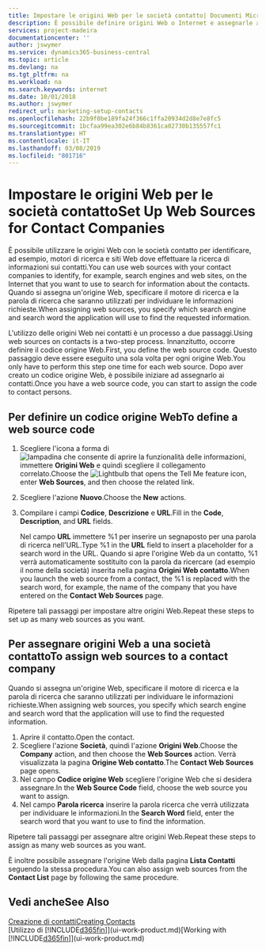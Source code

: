 ```yaml
---
title: Impostare le origini Web per le società contatto| Documenti Microsoft
description: È possibile definire origini Web o Internet e assegnarle a una società contatto per consentire l'identificazione delle modalità di ricerca delle informazioni sui contatti.
services: project-madeira
documentationcenter: ''
author: jswymer
ms.service: dynamics365-business-central
ms.topic: article
ms.devlang: na
ms.tgt_pltfrm: na
ms.workload: na
ms.search.keywords: internet
ms.date: 10/01/2018
ms.author: jswymer
redirect_url: marketing-setup-contacts
ms.openlocfilehash: 22b9f0be189fa24f366c1ffa20934d2d8e7e8fc5
ms.sourcegitcommit: 1bcfaa99ea302e6b84b8361ca02730b135557fc1
ms.translationtype: HT
ms.contentlocale: it-IT
ms.lasthandoff: 03/08/2019
ms.locfileid: "801716"
---
```

# <a name="set-up-web-sources-for-contact-companies"></a><span data-ttu-id="cf0fc-103">Impostare le origini Web per le società contatto</span><span class="sxs-lookup"><span data-stu-id="cf0fc-103">Set Up Web Sources for Contact Companies</span></span>
<span data-ttu-id="cf0fc-104">È possibile utilizzare le origini Web con le società contatto per identificare, ad esempio, motori di ricerca e siti Web dove effettuare la ricerca di informazioni sui contatti.</span><span class="sxs-lookup"><span data-stu-id="cf0fc-104">You can use web sources with your contact companies to identify, for example, search engines and web sites, on the Internet that you want to use to search for information about the contacts.</span></span> <span data-ttu-id="cf0fc-105">Quando si assegna un'origine Web, specificare il motore di ricerca e la parola di ricerca che saranno utilizzati per individuare le informazioni richieste.</span><span class="sxs-lookup"><span data-stu-id="cf0fc-105">When assigning web sources, you specify which search engine and search word the application will use to find the requested information.</span></span>

<span data-ttu-id="cf0fc-106">L'utilizzo delle origini Web nei contatti è un processo a due passaggi.</span><span class="sxs-lookup"><span data-stu-id="cf0fc-106">Using web sources on contacts is a two-step process.</span></span> <span data-ttu-id="cf0fc-107">Innanzitutto, occorre definire il codice origine Web.</span><span class="sxs-lookup"><span data-stu-id="cf0fc-107">First, you define the web source code.</span></span> <span data-ttu-id="cf0fc-108">Questo passaggio deve essere eseguito una sola volta per ogni origine Web.</span><span class="sxs-lookup"><span data-stu-id="cf0fc-108">You only have to perform this step one time for each web source.</span></span> <span data-ttu-id="cf0fc-109">Dopo aver creato un codice origine Web, è possibile iniziare ad assegnarlo ai contatti.</span><span class="sxs-lookup"><span data-stu-id="cf0fc-109">Once you have a web source code, you can start to assign the code to contact persons.</span></span>

## <a name="to-define-a-web-source-code"></a><span data-ttu-id="cf0fc-110">Per definire un codice origine Web</span><span class="sxs-lookup"><span data-stu-id="cf0fc-110">To define a web source code</span></span>
1. <span data-ttu-id="cf0fc-111">Scegliere l'icona a forma di ![lampadina che consente di aprire la funzionalità delle informazioni](media/ui-search/search_small.png "Informazioni sull'operazione che si desidera eseguire"), immettere **Origini Web** e quindi scegliere il collegamento correlato.</span><span class="sxs-lookup"><span data-stu-id="cf0fc-111">Choose the ![Lightbulb that opens the Tell Me feature](media/ui-search/search_small.png "Tell me what you want to do") icon, enter **Web Sources**, and then choose the related link.</span></span>
2. <span data-ttu-id="cf0fc-112">Scegliere l'azione **Nuovo**.</span><span class="sxs-lookup"><span data-stu-id="cf0fc-112">Choose the **New** actions.</span></span>
3. <span data-ttu-id="cf0fc-113">Compilare i campi **Codice**, **Descrizione** e **URL**.</span><span class="sxs-lookup"><span data-stu-id="cf0fc-113">Fill in the **Code**, **Description**, and **URL** fields.</span></span>

    <span data-ttu-id="cf0fc-114">Nel campo **URL** immettere %1 per inserire un segnaposto per una parola di ricerca nell'URL.</span><span class="sxs-lookup"><span data-stu-id="cf0fc-114">Type %1 in the **URL** field to insert a placeholder for a search word in the URL.</span></span> <span data-ttu-id="cf0fc-115">Quando si apre l'origine Web da un contatto, %1 verrà automaticamente sostituito con la parola da ricercare (ad esempio il nome della società) inserita nella pagina **Origini Web contatto**.</span><span class="sxs-lookup"><span data-stu-id="cf0fc-115">When you launch the web source from a contact, the %1 is replaced with the search word, for example, the name of the company that you have entered on the **Contact Web Sources** page.</span></span>

<span data-ttu-id="cf0fc-116">Ripetere tali passaggi per impostare altre origini Web.</span><span class="sxs-lookup"><span data-stu-id="cf0fc-116">Repeat these steps to set up as many web sources as you want.</span></span>

## <a name="to-assign-web-sources-to-a-contact-company"></a><span data-ttu-id="cf0fc-117">Per assegnare origini Web a una società contatto</span><span class="sxs-lookup"><span data-stu-id="cf0fc-117">To assign web sources to a contact company</span></span>
<span data-ttu-id="cf0fc-118">Quando si assegna un'origine Web, specificare il motore di ricerca e la parola di ricerca che saranno utilizzati per individuare le informazioni richieste.</span><span class="sxs-lookup"><span data-stu-id="cf0fc-118">When assigning web sources, you specify which search engine and search word that the application will use to find the requested information.</span></span>

1. <span data-ttu-id="cf0fc-119">Aprire il contatto.</span><span class="sxs-lookup"><span data-stu-id="cf0fc-119">Open the contact.</span></span>
2. <span data-ttu-id="cf0fc-120">Scegliere l'azione **Società**, quindi l'azione **Origini Web**.</span><span class="sxs-lookup"><span data-stu-id="cf0fc-120">Choose the **Company** action, and then choose the **Web Sources** action.</span></span> <span data-ttu-id="cf0fc-121">Verrà visualizzata la pagina **Origine Web contatto**.</span><span class="sxs-lookup"><span data-stu-id="cf0fc-121">The **Contact Web Sources** page opens.</span></span>
3. <span data-ttu-id="cf0fc-122">Nel campo **Codice origine Web** scegliere l'origine Web che si desidera assegnare.</span><span class="sxs-lookup"><span data-stu-id="cf0fc-122">In the **Web Source Code** field, choose the web source you want to assign.</span></span>
4. <span data-ttu-id="cf0fc-123">Nel campo **Parola ricerca** inserire la parola ricerca che verrà utilizzata per individuare le informazioni.</span><span class="sxs-lookup"><span data-stu-id="cf0fc-123">In the **Search Word** field, enter the search word that you want to use to find the information.</span></span>

<span data-ttu-id="cf0fc-124">Ripetere tali passaggi per assegnare altre origini Web.</span><span class="sxs-lookup"><span data-stu-id="cf0fc-124">Repeat these steps to assign as many web sources as you want.</span></span>

<span data-ttu-id="cf0fc-125">È inoltre possibile assegnare l'origine Web dalla pagina **Lista Contatti** seguendo la stessa procedura.</span><span class="sxs-lookup"><span data-stu-id="cf0fc-125">You can also assign web sources from the **Contact List** page by following the same procedure.</span></span>

## <a name="see-also"></a><span data-ttu-id="cf0fc-126">Vedi anche</span><span class="sxs-lookup"><span data-stu-id="cf0fc-126">See Also</span></span>
[<span data-ttu-id="cf0fc-127">Creazione di contatti</span><span class="sxs-lookup"><span data-stu-id="cf0fc-127">Creating Contacts</span></span>](marketing-create-contact-companies.md)  
<span data-ttu-id="cf0fc-128">[Utilizzo di [!INCLUDE[d365fin](includes/d365fin_md.md)]](ui-work-product.md)</span><span class="sxs-lookup"><span data-stu-id="cf0fc-128">[Working with [!INCLUDE[d365fin](includes/d365fin_md.md)]](ui-work-product.md)</span></span>

